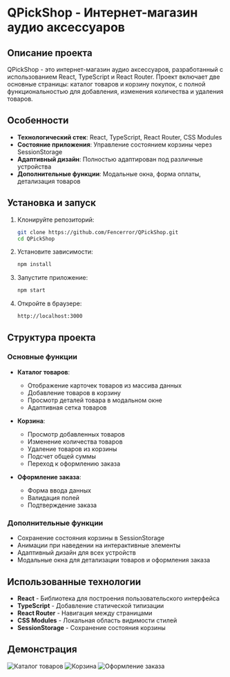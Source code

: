 # QPickShop - Интернет-магазин аудио аксессуаров

## Описание проекта

QPickShop - это интернет-магазин аудио аксессуаров, разработанный с использованием React, TypeScript и React Router. Проект включает две основные страницы: каталог товаров и корзину покупок, с полной функциональностью для добавления, изменения количества и удаления товаров.

## Особенности

- **Технологический стек**: React, TypeScript, React Router, CSS Modules
- **Состояние приложения**: Управление состоянием корзины через SessionStorage
- **Адаптивный дизайн**: Полностью адаптирован под различные устройства
- **Дополнительные функции**: Модальные окна, форма оплаты, детализация товаров

## Установка и запуск

1. Клонируйте репозиторий:
   ```bash
   git clone https://github.com/Fencerror/QPickShop.git
   cd QPickShop
   ```

2. Установите зависимости:
   ```bash
   npm install
   ```

3. Запустите приложение:
   ```bash
   npm start
   ```

4. Откройте в браузере:
   ```
   http://localhost:3000
   ```

## Структура проекта



### Основные функции

- **Каталог товаров**:
  - Отображение карточек товаров из массива данных
  - Добавление товаров в корзину
  - Просмотр деталей товара в модальном окне
  - Адаптивная сетка товаров

- **Корзина**:
  - Просмотр добавленных товаров
  - Изменение количества товаров
  - Удаление товаров из корзины
  - Подсчет общей суммы
  - Переход к оформлению заказа

- **Оформление заказа**:
  - Форма ввода данных
  - Валидация полей
  - Подтверждение заказа

### Дополнительные функции

- Сохранение состояния корзины в SessionStorage
- Анимации при наведении на интерактивные элементы
- Адаптивный дизайн для всех устройств
- Модальные окна для детализации товаров и оформления заказа

## Использованные технологии

- **React** - Библиотека для построения пользовательского интерфейса
- **TypeScript** - Добавление статической типизации
- **React Router** - Навигация между страницами
- **CSS Modules** - Локальная область видимости стилей
- **SessionStorage** - Сохранение состояния корзины

## Демонстрация

![Каталог товаров](https://github.com/user-attachments/assets/f15e5d8a-b7c0-4572-96af-eed4fd768b4d)
![Корзина](https://github.com/user-attachments/assets/df9c64b4-fb7d-44fb-a6f6-ebfa43a26903)
![Оформление заказа](https://github.com/user-attachments/assets/02cd7d82-8fb8-412a-8b25-b60951acf219)



